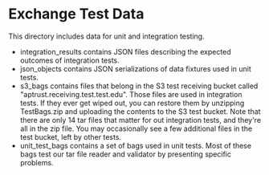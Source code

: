 # Exchange Test Data

This directory includes data for unit and integration testing.

* integration_results contains JSON files describing the expected outcomes of integration tests.
* json_objects contains JSON serializations of data fixtures used in unit tests.
* s3_bags contains files that belong in the S3 test receiving bucket called "aptrust.receiving.test.test.edu". Those files are used in integration tests. If they ever get wiped out, you can restore them by unzipping TestBags.zip and uploading the contents to the S3 test bucket. Note that there are only 14 tar files that matter for out integration tests, and they're all in the zip file. You may occasionally see a few additional files in the test bucket, left by other tests.
* unit_test_bags contains a set of bags used in unit tests. Most of these bags test our tar file reader and validator by presenting specific problems.
